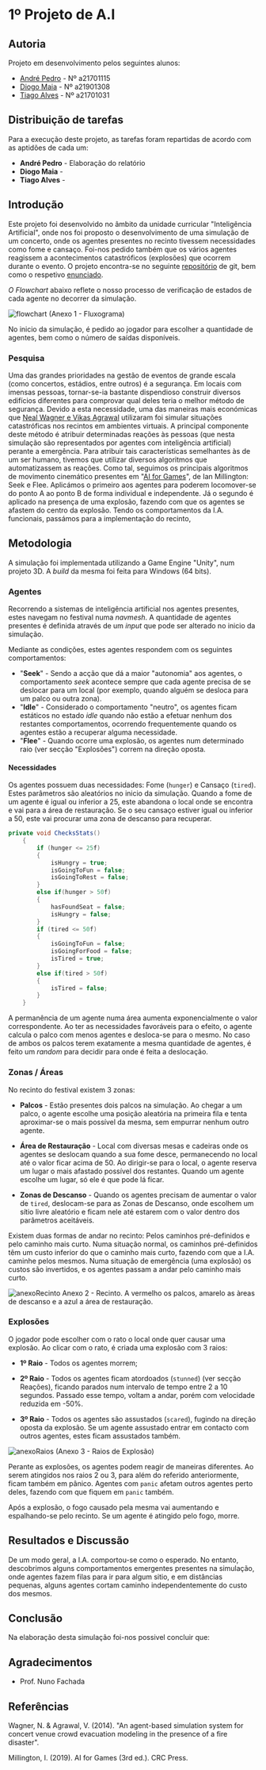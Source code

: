 # 1º Projeto de A.I
## Autoria
Projeto em desenvolvimento pelos seguintes alunos:
* [André Pedro](https://github.com/andre-pedro) - Nº a21701115
* [Diogo Maia](https://github.com/IssaMaia) - Nº a21901308
* [Tiago Alves](https://github.com/Synpse) - Nº a21701031

## Distribuição de tarefas
Para a execução deste projeto, as tarefas foram repartidas de acordo com as aptidões de cada um:
* **André Pedro** - Elaboração do relatório
* **Diogo Maia** - 
* **Tiago Alves** -

## Introdução
Este projeto foi desenvolvido no âmbito da unidade curricular "Inteligência Artificial", onde nos foi proposto o desenvolvimento de uma simulação de um concerto, onde os agentes presentes no recinto tivessem necessidades como fome e cansaço. Foi-nos pedido também que os vários agentes reagissem a acontecimentos catastróficos (explosões) que ocorrem durante o evento. O projeto encontra-se no seguinte [repositório] de git, bem como o respetivo [enunciado].

_O Flowchart_ abaixo reflete o nosso processo de verificação de estados de cada agente no decorrer da simulação.

![flowchart](relatorioAnexos/flowchart.svg)
(Anexo 1 - Fluxograma)

No inicio da simulação, é pedido ao jogador para escolher a quantidade de agentes, bem como o número de saídas disponíveis.

### Pesquisa
Uma das grandes prioridades na gestão de eventos de grande escala (como concertos, estádios, entre outros) é a segurança. Em locais com imensas pessoas, tornar-se-ia bastante dispendioso construir diversos edifícios diferentes para comprovar qual deles teria o melhor método de segurança. Devido a esta necessidade, uma das maneiras mais económicas que [Neal Wagner e Vikas Agrawal](https://www.sciencedirect.com/science/article/pii/S0957417413008270?via%3Dihub) utilizaram foi simular situações catastróficas nos recintos em ambientes virtuais. A principal componente deste método é atribuir determinadas reações às pessoas (que nesta simulação são representados por agentes com inteligência artificial) perante a emergência. Para atribuir tais características semelhantes às de um ser humano, tivemos que utilizar diversos algoritmos que automatizassem as reações. Como tal, seguimos os principais algoritmos de movimento cinemático presentes em "[AI for Games](https://books.google.pt/books/about/Artificial_Intelligence_for_Games.html?id=zCiv-lMad-AC&redir_esc=y)", de Ian Millington: Seek e Flee. Aplicámos o primeiro aos agentes para poderem locomover-se do ponto A ao ponto B de forma individual e independente. Já o segundo é aplicado na presença de uma explosão, fazendo com que os agentes se afastem do centro da explosão.
Tendo os comportamentos da I.A. funcionais, passámos para a implementação do recinto, 

## Metodologia
A simulação foi implementada utilizando a Game Engine "Unity", num projeto 3D. A _build_ da mesma foi feita para Windows (64 bits).

### Agentes
Recorrendo a sistemas de inteligência artificial nos agentes presentes, estes navegam no festival numa _navmesh_. A quantidade de agentes presentes é definida através de um _input_ que pode ser alterado no inicio da simulação.

Mediante as condições, estes agentes respondem com os seguintes comportamentos:

* "**Seek**" - Sendo a acção que dá a maior "autonomia" aos agentes, o comportamento _seek_ acontece sempre que cada agente precisa de se deslocar para um local (por exemplo, quando alguém se desloca para um palco ou outra zona).
* "**Idle**" - Considerado o comportamento "neutro", os agentes ficam estáticos no estado _idle_ quando não estão a efetuar nenhum dos restantes comportamentos, ocorrendo frequentemente quando os agentes estão a recuperar alguma necessidade.
* "**Flee**" - Quando ocorre uma explosão, os agentes num determinado raio (ver secção "Explosões") correm na direção oposta.

#### Necessidades

Os agentes possuem duas necessidades: Fome (`hunger`) e Cansaço (`tired`). Estes parâmetros são aleatórios no inicio da simulação. Quando a fome de um agente é igual ou inferior a 25, este abandona o local onde se encontra e vai para a área de restauração. Se o seu cansaço estiver igual ou inferior a 50, este vai procurar uma zona de descanso para recuperar.

```cs
private void ChecksStats()
    {
        if (hunger <= 25f)
        {
            isHungry = true;
            isGoingToFun = false;
            isGoingToRest = false;
        }
        else if(hunger > 50f)
        {
            hasFoundSeat = false;
            isHungry = false;            
        }
        if (tired <= 50f)
        {
            isGoingToFun = false;
            isGoingForFood = false;
            isTired = true;
        }
        else if(tired > 50f)
        {
            isTired = false;
        }
    }
```
 A permanência de um agente numa área aumenta exponencialmente o valor correspondente. Ao ter as necessidades favoráveis para o efeito, o agente calcula o palco com menos agentes e desloca-se para o mesmo. No caso de ambos os palcos terem exatamente a mesma quantidade de agentes, é feito um _random_ para decidir para onde é feita a deslocação.



### Zonas / Áreas

No recinto do festival existem 3 zonas:

* **Palcos** - Estão presentes dois palcos na simulação. Ao chegar a um palco, o agente escolhe uma posição aleatória na primeira fila e tenta aproximar-se o mais possível da mesma, sem empurrar nenhum outro agente.

* **Área de Restauração** -  Local com diversas mesas e cadeiras onde os agentes se deslocam quando a sua fome desce, permanecendo no local até o valor ficar acima de 50. Ao dirigir-se para o local, o agente reserva um lugar o mais afastado possível dos restantes. Quando um agente escolhe um lugar, só ele é que pode lá ficar.

* **Zonas de Descanso** - Quando os agentes precisam de aumentar o valor de `tired`, deslocam-se para as Zonas de Descanso, onde escolhem um sítio livre aleatório e ficam nele até estarem com o valor dentro dos parâmetros aceitáveis.

Existem duas formas de andar no recinto: Pelos caminhos pré-definidos e pelo caminho mais curto. Numa situação normal, os caminhos pré-definidos têm um custo inferior do que o caminho mais curto, fazendo com que a I.A. caminhe pelos mesmos. Numa situação de emergência (uma explosão) os custos são invertidos, e os agentes passam a andar pelo caminho mais curto.

![anexoRecinto](relatorioAnexos/recinto.png) Anexo 2 - Recinto. A vermelho os palcos, amarelo as àreas de descanso e a azul a área de restauração. 

### Explosões

O jogador pode escolher com o rato o local onde quer causar uma explosão. Ao clicar com o rato, é criada uma explosão com 3 raios:

* **1º Raio** - Todos os agentes morrem;

* **2º Raio** - Todos os agentes ficam atordoados (`stunned`) (ver secção Reações), ficando  parados num intervalo de tempo entre 2 a 10 segundos. Passado esse tempo, voltam a andar, porém com velocidade reduzida em -50%.

* **3º Raio** - Todos os agentes são assustados (`scared`), fugindo na direção oposta da explosão. Se um agente assustado entrar em contacto com outros agentes, estes ficam assustados também.

![anexoRaios](relatorioAnexos/raios.svg)
(Anexo 3 - Raios de Explosão)

Perante as explosões, os agentes podem reagir de maneiras diferentes. Ao serem atingidos nos raios 2 ou 3, para além do referido anteriormente, ficam também em pânico. Agentes com `panic` afetam outros agentes perto deles, fazendo com que fiquem em `panic` também.

Após a explosão, o fogo causado pela mesma vai aumentando e espalhando-se pelo recinto. Se um agente é atingido pelo fogo, morre.

## Resultados e Discussão
De um modo geral, a I.A. comportou-se como o esperado. No entanto, descobrimos alguns comportamentos emergentes presentes na simulação, onde agentes fazem filas para ir para algum sitio, e em distâncias pequenas, alguns agentes cortam caminho independentemente do custo dos mesmos.

## Conclusão
Na elaboração desta simulação foi-nos possivel concluir que:


## Agradecimentos
* Prof. Nuno Fachada

## Referências
Wagner, N. & Agrawal, V. (2014). "An agent-based simulation system for concert venue crowd evacuation modeling in the presence of a fire disaster".

Millington, I. (2019). AI for Games (3rd ed.). CRC Press.


[repositório]:https://github.com/andre-pedro/projeto1Ai
[enunciado]:https://secure.grupolusofona.pt/ulht/moodle/pluginfile.php/669636/mod_assign/introattachment/0/p1.pdf?forcedownload=1